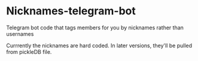# Nicknames-telegram-bot
Telegram bot code that tags members for you by nicknames rather than usernames

Currrently the nicknames are hard coded. In later versions, they'll be pulled from pickleDB file.
